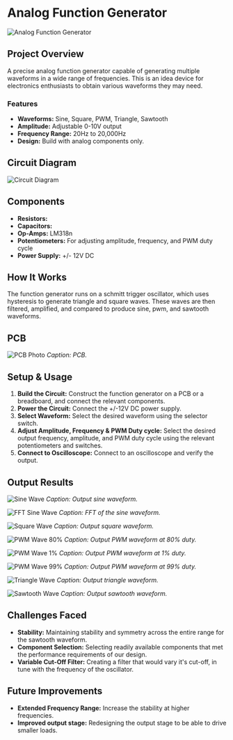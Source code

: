 # Analog Function Generator

![Analog Function Generator](Images/Assembly_1.jpg)

## Project Overview
A precise analog function generator capable of generating multiple waveforms in a wide range of frequencies. This is an idea device for electronics enthusiasts to obtain various waveforms they may need.

### Features
- **Waveforms:** Sine, Square, PWM, Triangle, Sawtooth
- **Amplitude:** Adjustable 0-10V output
- **Frequency Range:** 20Hz to 20,000Hz
- **Design:** Build with analog components only.

## Circuit Diagram
![Circuit Diagram](Images/PCBschematic.jpg)

## Components
- **Resistors:** 
- **Capacitors:** 
- **Op-Amps:** LM318n
- **Potentiometers:** For adjusting amplitude, frequency, and PWM duty cycle
- **Power Supply:** +/- 12V DC

## How It Works
The function generator runs on a schmitt trigger oscillator, which uses hysteresis to generate triangle and square waves. These waves are then filtered, amplified, and compared to produce sine, pwm, and sawtooth waveforms.

## PCB
![PCB Photo](Images/PCB.png)
*Caption: PCB.*


## Setup & Usage
1. **Build the Circuit:** Construct the function generator on a PCB or a breadboard, and connect the relevant components.
2. **Power the Circuit:** Connect the +/-12V DC power supply.
3. **Select Waveform:** Select the desired waveform using the selector switch.
4. **Adjust Amplitude, Frequency & PWM Duty cycle:** Select the desired output frequency, amplitude, and PWM duty cycle using the relevant potentiometers and switches.
5. **Connect to Oscilloscope:** Connect to an oscilloscope and verify the output.

## Output Results
![Sine Wave](Images/sine_10kHz_10v.jpg)
*Caption: Output sine waveform.*

![FFT Sine Wave](Images/sine_10kHz_fft.jpg)
*Caption: FFT of the sine waveform.*

![Square Wave](Images/square_10kHz_10V.jpg)
*Caption: Output square waveform.*

![PWM Wave 80%](Images/PWM_10kHz_0.8duty.jpg)
*Caption: Output PWM waveform at 80% duty.*

![PWM Wave 1%](Images/PWM_10kHz_0.01duty.jpg)
*Caption: Output PWM waveform at 1% duty.*

![PWM Wave 99%](Images/PWM_10kHz_0.99duty.jpg)
*Caption: Output PWM waveform at 99% duty.*

![Triangle Wave](Images/triangle_10kHz_10v.jpg)
*Caption: Output triangle waveform.*

![Sawtooth Wave](Images/sawtooth_10kHz_10v.jpg)
*Caption: Output sawtooth waveform.*


## Challenges Faced
- **Stability:** Maintaining stability and symmetry across the entire range for the sawtooth waveform.
- **Component Selection:** Selecting readily available components that met the performance requirements of our design.
- **Variable Cut-Off Filter:** Creating a filter that would vary it's cut-off, in tune with the frequency of the oscillator.

## Future Improvements
- **Extended Frequency Range:** Increase the stability at higher frequencies.
- **Improved output stage:** Redesigning the output stage to be able to drive smaller loads.

